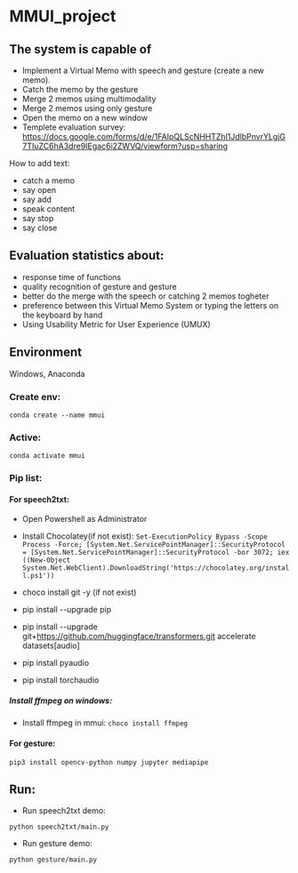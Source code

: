# MMUI_project
## The system is capable of
- Implement a Virtual Memo with speech and gesture (create a new memo).
- Catch the memo by the gesture
- Merge 2 memos using multimodality
- Merge 2 memos using only gesture
- Open the memo on a new window
- Templete evaluation survey: https://docs.google.com/forms/d/e/1FAIpQLScNHHTZhl1JdlbPnvrYLgjG7TIuZC6hA3dre9IEgac6i2ZWVQ/viewform?usp=sharing

How to add text:
- catch a memo
- say open
- say add
- speak content
- say stop
- say close

## Evaluation statistics about:
- response time of functions
- quality recognition of gesture and gesture
- better do the merge with the speech or catching 2 memos togheter
- preference between this Virtual Memo System or typing the letters on the keyboard by hand
- Using Usability Metric for User Experience (UMUX)

## Environment

Windows, Anaconda

### Create env:

`conda create --name mmui`

### Active:

`conda activate mmui`

### Pip list:

#### For speech2txt:

- Open Powershell as Administrator

- Install Chocolatey(if not exist):
`Set-ExecutionPolicy Bypass -Scope Process -Force; [System.Net.ServicePointManager]::SecurityProtocol = [System.Net.ServicePointManager]::SecurityProtocol -bor 3072; iex ((New-Object System.Net.WebClient).DownloadString('https://chocolatey.org/install.ps1'))`

- choco install git -y (if not exist)

- pip install --upgrade pip

- pip install --upgrade git+https://github.com/huggingface/transformers.git accelerate datasets[audio]

- pip install pyaudio

- pip install torchaudio

##### Install ffmpeg on windows:

- Install ffmpeg in mmui:
`choco install ffmpeg`

#### For gesture:

`pip3 install opencv-python numpy jupyter mediapipe`

## Run:

- Run speech2txt demo:

`python speech2txt/main.py`

- Run gesture demo:

`python gesture/main.py`
